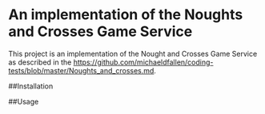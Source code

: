 # An implementation of the Noughts and Crosses Game Service
This project is an implementation of the Nought and Crosses Game Service as described in the https://github.com/michaeldfallen/coding-tests/blob/master/Noughts_and_crosses.md.

##Installation


##Usage

##
